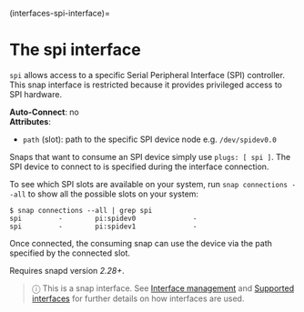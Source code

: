 (interfaces-spi-interface)=
# The spi interface

`spi` allows access to a specific Serial Peripheral Interface (SPI) controller. This snap interface is restricted because it provides privileged access to SPI hardware.



**Auto-Connect**: no</br>
**Attributes**:
 * `path` (slot): path to the specific SPI device node e.g. `/dev/spidev0.0`

Snaps that want to consume an SPI device simply use `plugs: [ spi ]`. The SPI device to connect to is specified during the interface connection. 

To see which SPI slots are available on your system, run `snap connections --all` to show all the possible slots on your system:

```
$ snap connections --all | grep spi
spi         -        pi:spidev0              -
spi         -        pi:spidev1              -
```

Once connected, the consuming snap can use the device via the path specified by the connected slot.

Requires snapd version _2.28+_.

> ⓘ  This is a snap interface. See [Interface management](/) and [Supported interfaces](/interfaces/index) for further details on how interfaces are used.

